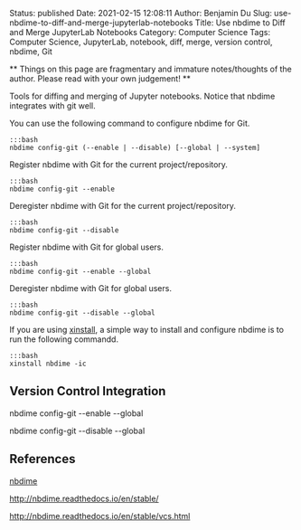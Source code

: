 Status: published
Date: 2021-02-15 12:08:11
Author: Benjamin Du
Slug: use-nbdime-to-diff-and-merge-jupyterlab-notebooks
Title: Use nbdime to Diff and Merge JupyterLab Notebooks
Category: Computer Science
Tags: Computer Science, JupyterLab, notebook, diff, merge, version control, nbdime, Git

**
Things on this page are fragmentary and immature notes/thoughts of the author.
Please read with your own judgement!
**

Tools for diffing and merging of Jupyter notebooks.
Notice that nbdime integrates with git well.

You can use the following command to configure nbdime for Git.

    :::bash
    nbdime config-git (--enable | --disable) [--global | --system]

Register nbdime with Git for the current project/repository.

    :::bash
    nbdime config-git --enable

Deregister nbdime with Git for the current project/repository.

    :::bash
    nbdime config-git --disable

Register nbdime with Git for global users.

    :::bash
    nbdime config-git --enable --global

Deregister nbdime with Git for global users.

    :::bash
    nbdime config-git --disable --global

If you are using [xinstall](https://github.com/dclong/xinstall),
a simple way to install and configure nbdime is to run the following commandd.

    :::bash
    xinstall nbdime -ic

## Version Control Integration

nbdime config-git --enable --global

nbdime config-git --disable --global

## References

[nbdime](https://github.com/jupyter/nbdime)

http://nbdime.readthedocs.io/en/stable/

http://nbdime.readthedocs.io/en/stable/vcs.html
